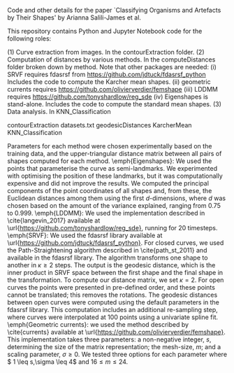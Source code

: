 Code and other details for the paper `Classifying Organisms and Artefacts by Their Shapes' by Arianna Salili-James et al.

This repository contains Python and Jupyter Notebook code for the following roles:

(1) Curve extraction from images. In the contourExtraction folder. 
(2) Computation of distances by various methods. In the computeDistances folder broken down by method. Note that other packages are needed:
    (i) SRVF requires fdasrsf from https://github.com/jdtuck/fdasrsf_python Includes the code to compute the Karcher mean shapes.
    (ii) geometric currents requires https://github.com/olivierverdier/femshape
    (iii) LDDMM requires https://github.com/tonyshardlow/reg_sde
    (iv) Eigenshapes is stand-alone. Includes the code to compute the standard mean shapes.
(3) Data analysis. In KNN_Classification

contourExtraction  datasets.txt  geodesicDistances  KarcherMean  KNN_Classification

Parameters for each method were chosen experimentally based on the training data, and the upper-triangular distance matrix between all pairs of shapes computed for each method. \emph{Eigenshapes}: We used the points that parameterise the curve as semi-landmarks. We experimented with optimising the position of these landmarks, but it was computationally expensive and did not improve the results. We computed the principal components of the point coordinates of all shapes and, from these, the Euclidean distances among them using the first $d$-dimensions, where $d$ was chosen based on the amount of the variance explained, ranging from $0.75$ to $0.999$.  \emph{LDDMM}: We used the implementation described in \cite{langevin_2017} available at \url{https://github.com/tonyshardlow/reg_sde}, running for 20 timesteps. \emph{SRVF}: We used the fdasrsf library available at \url{https://github.com/jdtuck/fdasrsf_python}. For closed curves, we used the  Path-Straightening algorithm described in \cite{path_st_2011} and available in the fdasrsf library. The algorithm transforms one shape to another in $\kappa \geq 2$ steps. The output is the geodesic distance, which is the inner product in SRVF space between the first shape and the final shape in the transformation. To compute our distance matrix, we set $\kappa=2$. For open curves the points were presented in pre-defined order, and these points cannot be translated; this removes the rotations. The geodesic distances between open curves were computed using the default parameters in the fdasrsf library. This computation includes an additional re-sampling step, where curves were interpolated at 100 points using a univariate spline fit. \emph{Geometric currents}: we used the method described by \cite{currents} available at \url{https://github.com/olivierverdier/femshape}. This implementation takes three parameters: a non-negative integer, $s$, determining the size of the matrix representation; the mesh-size, $m$; and a scaling parameter, $\sigma \geq 0$. We tested three options for each parameter where $ 1 \leq s,\sigma \leq 4$ and $16 \leq m \leq 24$.
